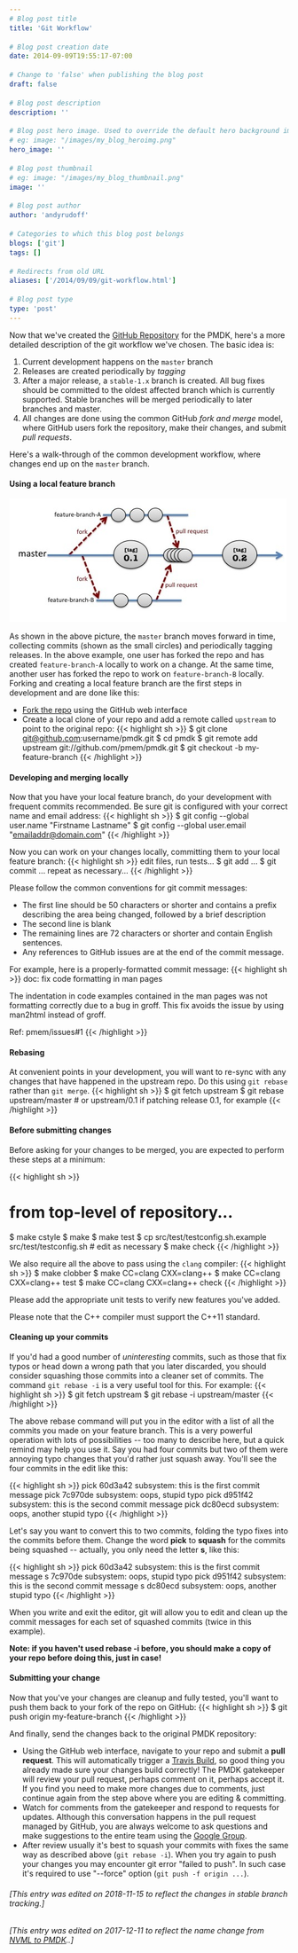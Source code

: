 ```yaml
---
# Blog post title
title: 'Git Workflow'

# Blog post creation date
date: 2014-09-09T19:55:17-07:00

# Change to 'false' when publishing the blog post
draft: false

# Blog post description
description: ''

# Blog post hero image. Used to override the default hero background image.
# eg: image: "/images/my_blog_heroimg.png"
hero_image: ''

# Blog post thumbnail
# eg: image: "/images/my_blog_thumbnail.png"
image: ''

# Blog post author
author: 'andyrudoff'

# Categories to which this blog post belongs
blogs: ['git']
tags: []

# Redirects from old URL
aliases: ['/2014/09/09/git-workflow.html']

# Blog post type
type: 'post'
---
```


Now that we've created the [GitHub Repository](https://github.com/pmem/pmdk)
for the PMDK, here's a more detailed description of the git
workflow we've chosen. The basic idea is:

1. Current development happens on the `master` branch
2. Releases are created periodically by _tagging_
3. After a major release, a `stable-1.x` branch is created.
   All bug fixes should be committed to the oldest affected branch which is currently
   supported. Stable branches will be merged periodically to later branches and master.
4. All changes are done using the common GitHub _fork and merge_ model, where
   GitHub users fork the repository, make their changes, and submit
   _pull requests_.

Here's a walk-through of the common development workflow, where changes
end up on the `master` branch.

#### Using a local feature branch

![git overview](/images/posts/git-overview.jpg)

As shown in the above picture, the `master` branch moves forward in
time, collecting commits (shown as the small circles) and periodically
tagging releases. In the above example, one user has forked the
repo and has created `feature-branch-A` locally to work on a change.
At the same time, another user has forked the repo to work on
`feature-branch-B` locally. Forking and creating a local feature
branch are the first steps in development and are done like this:

- [Fork the repo](https://github.com/pmem/pmdk) using the GitHub web interface
- Create a local clone of your repo and add a remote called `upstream` to point to the original repo:
  {{< highlight sh >}}
  $ git clone git@github.com:username/pmdk.git
  $ cd pmdk
  $ git remote add upstream git://github.com/pmem/pmdk.git
  $ git checkout -b my-feature-branch
  {{< /highlight >}}

#### Developing and merging locally

Now that you have your local feature branch, do your development
with frequent commits recommended. Be sure git is configured
with your correct name and email address:
{{< highlight sh >}}
$ git config --global user.name "Firstname Lastname"
$ git config --global user.email "emailaddr@domain.com"
{{< /highlight >}}

Now you can work on your changes locally, committing them to your
local feature branch:
{{< highlight sh >}}
edit files, run tests...
$ git add ...
$ git commit ...
repeat as necessary...
{{< /highlight >}}

Please follow the common conventions for git commit messages:

- The first line should be 50 characters or shorter and contains a prefix describing the area being changed, followed by a brief description
- The second line is blank
- The remaining lines are 72 characters or shorter and contain English sentences.
- Any references to GitHub issues are at the end of the commit message.

For example, here is a properly-formatted commit message:
{{< highlight sh >}}
doc: fix code formatting in man pages

The indentation in code examples contained in the man pages
was not formatting correctly due to a bug in groff. This
fix avoids the issue by using man2html instead of groff.

Ref: pmem/issues#1
{{< /highlight >}}

#### Rebasing

At convenient points in your development, you will want to re-sync with
any changes that have happened in the upstream repo. Do this using
`git rebase` rather than `git merge`.
{{< highlight sh >}}
$ git fetch upstream
$ git rebase upstream/master # or upstream/0.1 if patching release 0.1, for example
{{< /highlight >}}

#### Before submitting changes

Before asking for your changes to be merged, you are expected to perform
these steps at a minimum:

{{< highlight sh >}}

# from top-level of repository...

$ make cstyle
$ make
$ make test
$ cp src/test/testconfig.sh.example src/test/testconfig.sh # edit as necessary
$ make check
{{< /highlight >}}

We also require all the above to pass using the `clang` compiler:
{{< highlight sh >}}
$ make clobber
$ make CC=clang CXX=clang++
$ make CC=clang CXX=clang++ test
$ make CC=clang CXX=clang++ check
{{< /highlight >}}

Please add the appropriate unit tests to verify new features you've added.

Please note that the C++ compiler must support the C++11 standard.

#### Cleaning up your commits

If you'd had a good number of _uninteresting_ commits, such as
those that fix typos or head down a wrong path that you later discarded,
you should consider
squashing those commits into a cleaner set of commits. The command
`git rebase -i` is a very useful tool for this. For example:
{{< highlight sh >}}
$ git fetch upstream
$ git rebase -i upstream/master
{{< /highlight >}}

The above rebase command will put you in the editor with a list of all
the commits you made on your feature branch. This is a very powerful
operation with lots of possibilities -- too many to describe here, but
a quick remind may help you use it. Say you had four commits but two of
them were annoying typo changes that you'd rather just squash away. You'll
see the four commits in the edit like this:

{{< highlight sh >}}
pick 60d3a42 subsystem: this is the first commit message
pick 7c970de subsystem: oops, stupid typo
pick d951f42 subsystem: this is the second commit message
pick dc80ecd subsystem: oops, another stupid typo
{{< /highlight >}}

Let's say you want to convert this to two commits, folding the typo
fixes into the commits before them. Change the word **pick** to **squash**
for the commits being squashed -- actually, you only need the letter **s**,
like this:

{{< highlight sh >}}
pick 60d3a42 subsystem: this is the first commit message
s 7c970de subsystem: oops, stupid typo
pick d951f42 subsystem: this is the second commit message
s dc80ecd subsystem: oops, another stupid typo
{{< /highlight >}}

When you write and exit the editor, git will allow you to edit and clean
up the commit messages for each set of squashed commits (twice in this
example).

**Note: if you haven't used rebase -i before, you should make a copy
of your repo before doing this, just in case!**

#### Submitting your change

Now that you've your changes are cleanup and fully tested, you'll want to
push them back to your fork of the repo on GitHub:
{{< highlight sh >}}
$ git push origin my-feature-branch
{{< /highlight >}}

And finally, send the changes back to the original PMDK repository:

- Using the GitHub web interface, navigate to your repo
  and submit a **pull request**. This will automatically trigger
  a [Travis Build](https://travis-ci.org), so good thing you already
  made sure your changes build correctly! The PMDK gatekeeper will
  review your pull request, perhaps comment on it, perhaps accept it.
  If you find you need to make more changes due to comments, just
  continue again from the step above where you are editing & committing.
- Watch for comments from the gatekeeper and respond to requests for
  updates. Although this conversation happens in the pull request
  managed by GitHub, you are always welcome to ask questions and make
  suggestions to the entire team using the
  [Google Group](https://groups.google.com/group/pmem).
- After review usually it's best to squash your commits with fixes the same
  way as described above (`git rebase -i`). When you try again to push your
  changes you may encounter git error "failed to push". In such case it's
  required to use "--force" option (`git push -f origin ...`).

###### [This entry was edited on 2018-11-15 to reflect the changes in stable branch tracking.]

###### [This entry was edited on 2017-12-11 to reflect the name change from [NVML to PMDK](/blog/2017/12/NVML-is-now-PMDK)..]
